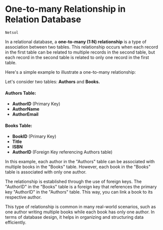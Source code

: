 # One-to-many Relationship in Relation Database
`Netsol`

In a relational database, a **one-to-many (1:N) relationship** is a type of association between two tables. This relationship occurs when each record in the first table can be related to multiple records in the second table, but each record in the second table is related to only one record in the first table.

Here's a simple example to illustrate a one-to-many relationship:

Let's consider two tables: **Authors** and **Books.**

#### Authors Table:
- **AuthorID** (Primary Key)
- **AuthorName**
- **AuthorEmail**

#### Books Table:
- **BookID** (Primary Key)
- **Title**
- **ISBN**
- **AuthorID** (Foreign Key referencing Authors table)

In this example, each author in the "Authors" table can be associated with multiple books in the "Books" table. However, each book in the "Books" table is associated with only one author.

The relationship is established through the use of foreign keys. The "AuthorID" in the "Books" table is a foreign key that references the primary key "AuthorID" in the "Authors" table. This way, you can link a book to its respective author.

This type of relationship is common in many real-world scenarios, such as one author writing multiple books while each book has only one author. In terms of database design, it helps in organizing and structuring data efficiently.